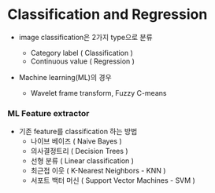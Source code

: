 # Classification and Regression

- image classification은 2가지 type으로 분류
  - Category label ( Classification )
  - Continuous value ( Regression )
 
- Machine learning(ML)의 경우
  - Wavelet frame transform, Fuzzy C-means

 ### ML Feature extractor 

 - 기존 feature를 classification 하는 방법
   - 나이브 베이즈 ( Naive Bayes )
   - 의사결정트리 ( Decision Trees )
   - 선형 분류 ( Linear classification )
   - 최근접 이웃 ( K-Nearest Neighbors - KNN )
   - 서포트 백터 머신 ( Support Vector Machines - SVM )
